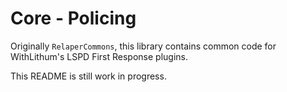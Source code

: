 # Core - Policing

Originally `RelaperCommons`, this library contains common code for WithLithum's LSPD First Response plugins.

This README is still work in progress.
